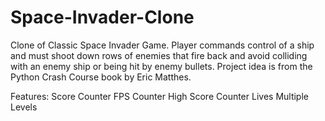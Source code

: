 # Space-Invader-Clone

Clone of Classic Space Invader Game. Player commands control of a ship and must shoot down rows of enemies that fire back and avoid colliding with an enemy ship or being hit by enemy bullets. Project idea is from the Python Crash Course book by Eric Matthes.

Features:
Score Counter
FPS Counter
High Score Counter
Lives
Multiple Levels
